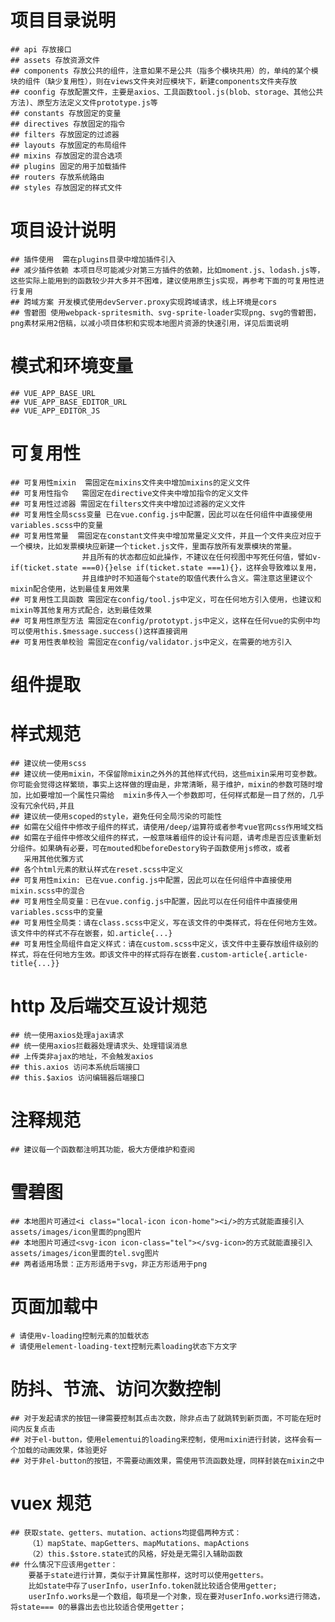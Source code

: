 # 项目目录说明

    ## api 存放接口
    ## assets 存放资源文件
    ## components 存放公共的组件，注意如果不是公共（指多个模块共用）的，单纯的某个模块的组件（缺少复用性），则在views文件夹对应模块下，新建components文件夹存放
    ## coonfig 存放配置文件，主要是axios、工具函数tool.js(blob、storage、其他公共方法)、原型方法定义文件prototype.js等
    ## constants 存放固定的变量
    ## directives 存放固定的指令
    ## filters 存放固定的过滤器
    ## layouts 存放固定的布局组件
    ## mixins 存放固定的混合选项
    ## plugins 固定的用于加载插件
    ## routers 存放系统路由
    ## styles 存放固定的样式文件

# 项目设计说明

    ## 插件使用  需在plugins目录中增加插件引入
    ## 减少插件依赖 本项目尽可能减少对第三方插件的依赖，比如moment.js、lodash.js等，这些实际上能用到的函数较少并大多并不困难，建议使用原生js实现，再参考下面的可复用性进行复用
    ## 跨域方案 开发模式使用devServer.proxy实现跨域请求，线上环境是cors
    ## 雪碧图 使用webpack-spritesmith、svg-sprite-loader实现png、svg的雪碧图，png素材采用2倍稿，以减小项目体积和实现本地图片资源的快速引用，详见后面说明

# 模式和环境变量

    ## VUE_APP_BASE_URL
    ## VUE_APP_BASE_EDITOR_URL
    ## VUE_APP_EDITOR_JS

# 可复用性

    ## 可复用性mixin  需固定在mixins文件夹中增加mixins的定义文件
    ## 可复用性指令   需固定在directive文件夹中增加指令的定义文件
    ## 可复用性过滤器 需固定在filters文件夹中增加过滤器的定义文件
    ## 可复用性全局scss变量 已在vue.config.js中配置，因此可以在任何组件中直接使用variables.scss中的变量
    ## 可复用性常量  需固定在constant文件夹中增加常量定义文件，并且一个文件夹应对应于一个模块，比如发票模块应新建一个ticket.js文件，里面存放所有发票模块的常量。
                    并且所有的状态都应如此操作，不建议在任何视图中写死任何值，譬如v-if(ticket.state ===0){}else if(ticket.state ===1){}，这样会导致难以复用，
                    并且维护时不知道每个state的取值代表什么含义。需注意这里建议个mixin配合使用，达到最佳复用效果
    ## 可复用性工具函数 需固定在config/tool.js中定义，可在任何地方引入使用，也建议和mixin等其他复用方式配合，达到最佳效果
    ## 可复用性原型方法 需固定在config/prototypt.js中定义，这样在任何vue的实例中均可以使用this.$message.success()这样直接调用
    ## 可复用性表单校验 需固定在config/validator.js中定义，在需要的地方引入

# 组件提取

# 样式规范

    ## 建议统一使用scss
    ## 建议统一使用mixin，不保留除mixin之外外的其他样式代码，这些mixin采用可变参数。你可能会觉得这样繁琐，事实上这样做的理由是，非常清晰，易于维护，mixin的参数可随时增加，比如要增加一个属性只需给  mixin多传入一个参数即可，任何样式都是一目了然的，几乎没有冗余代码,并且
    ## 建议统一使用scoped的style，避免任何全局污染的可能性
    ## 如需在父组件中修改子组件的样式，请使用/deep/运算符或者参考vue官网css作用域文档
    ## 如需在子组件中修改父组件的样式，一般意味着组件的设计有问题，请考虑是否应该重新划分组件。如果确有必要，可在mouted和beforeDestory钩子函数使用js修改，或者
       采用其他优雅方式
    ## 各个html元素的默认样式在reset.scss中定义
    ## 可复用性mixin: 已在vue.config.js中配置，因此可以在任何组件中直接使用mixin.scss中的混合
    ## 可复用性全局变量：已在vue.config.js中配置，因此可以在任何组件中直接使用variables.scss中的变量
    ## 可复用性全局类：请在class.scss中定义，写在该文件的中类样式，将在任何地方生效。该文件中的样式不存在嵌套，如.article{...}
    ## 可复用性全局组件自定义样式：请在custom.scss中定义，该文件中主要存放组件级别的样式，将在任何地方生效。即该文件中的样式将存在嵌套.custom-article{.article-title{...}}

# http 及后端交互设计规范

    ## 统一使用axios处理ajax请求
    ## 统一使用axios拦截器处理请求头、处理错误消息
    ## 上传类非ajax的地址，不会触发axios
    ## this.axios 访问本系统后端接口
    ## this.$axios 访问编辑器后端接口

# 注释规范

    ## 建议每一个函数都注明其功能，极大方便维护和查阅

# 雪碧图

    ## 本地图片可通过<i class="local-icon icon-home"><i/>的方式就能直接引入assets/images/icon里面的png图片
    ## 本地图片可通过<svg-icon icon-class="tel"></svg-icon>的方式就能直接引入assets/images/icon里面的tel.svg图片
    ## 两者适用场景：正方形适用于svg，非正方形适用于png

# 页面加载中

    # 请使用v-loading控制元素的加载状态
    # 请使用element-loading-text控制元素loading状态下方文字

# 防抖、节流、访问次数控制

    ## 对于发起请求的按钮一律需要控制其点击次数，除非点击了就跳转到新页面，不可能在短时间内反复点击
    ## 对于el-button，使用elementui的loading来控制，使用mixin进行封装，这样会有一个加载的动画效果，体验更好
    ## 对于非el-button的按钮，不需要动画效果，需使用节流函数处理，同样封装在mixin之中

# vuex 规范

    ## 获取state、getters、mutation、actions均提倡两种方式：
        （1）mapState、mapGetters、mapMutations、mapActions
        （2）this.$store.state式的风格，好处是无需引入辅助函数
    ## 什么情况下应该用getter：
        要基于state进行计算，类似于计算属性那样，这时可以使用getters。
        比如state中存了userInfo，userInfo.token就比较适合使用getter;
        userInfo.works是一个数组，每项是一个对象，现在要对userInfo.works进行筛选，将state=== 0的暴露出去也比较适合使用getter；
